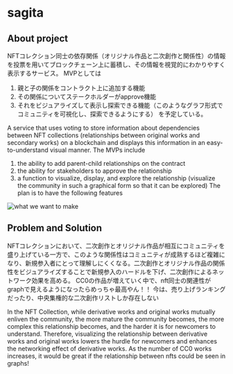 
# sagita


## About project
NFTコレクション同士の依存関係（オリジナル作品と二次創作と関係性）の情報を投票を用いてブロックチェーン上に蓄積し、その情報を視覚的にわかりやすく表示するサービス。
MVPとしては
1. 親と子の関係をコントラクト上に追加する機能
2. その関係についてステークホルダーがapprove機能
3. それをビジュアライズして表示し探索できる機能（このようなグラフ形式でコミュニティを可視化し、探索できるようにする）
を予定している。

A service that uses voting to store information about dependencies between NFT collections (relationships between original works and secondary works) on a blockchain and displays this information in an easy-to-understand visual manner.
The MVPs include
1. the ability to add parent-child relationships on the contract
2. the ability for stakeholders to approve the relationship
3. a function to visualize, display, and explore the relationship (visualize the community in such a graphical form so that it can be explored)
The plan is to have the following features

![what we want to make](https://user-images.githubusercontent.com/102951858/178423449-dcceece5-ef0a-4482-a711-f418a48ef891.png)

## Problem and Solution
NFTコレクションにおいて、二次創作とオリジナル作品が相互にコミュニティを盛り上げている一方で、このような関係性はコミュニティが成熟するほど複雑になり、新規参入者にとって理解しにくくなる。二次創作とオリジナル作品の関係性をビジュアライズすることで新規参入のハードルを下げ、二次創作によるネットワーク効果を高める。
CC0の作品が増えていく中で、nft同士の関連性がgraphで見えるようになったらめっちゃ最高やん！！
今は、売り上げランキングだったり、中央集権的な二次創作リストしか存在しない

In the NFT Collection, while derivative works and original works mutually enliven the community, the more mature the community becomes, the more complex this relationship becomes, and the harder it is for newcomers to understand. Therefore, visualizing the relationship between derivative works and original works lowers the hurdle for newcomers and enhances the networking effect of derivative works.
As the number of CC0 works increases, it would be great if the relationship between nfts could be seen in graphs!
